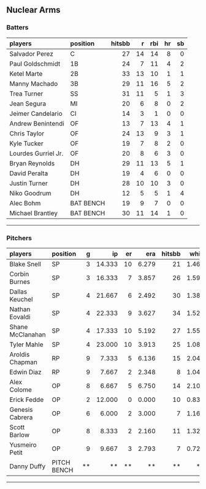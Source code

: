 ## Nuclear Arms

### Batters

 
|players             |position  | hitsbb|  r| rbi| hr| sb| 
|:-------------------|:---------|------:|--:|---:|--:|--:| 
|Salvador Perez      |C         |     27| 14|  14|  8|  0| 
|Paul Goldschmidt    |1B        |     24|  7|  11|  4|  2| 
|Ketel Marte         |2B        |     33| 13|  10|  1|  1| 
|Manny Machado       |3B        |     29| 11|  16|  5|  2| 
|Trea Turner         |SS        |     31| 11|   5|  1|  3| 
|Jean Segura         |MI        |     20|  6|   8|  0|  2| 
|Jeimer Candelario   |CI        |     14|  3|   1|  0|  0| 
|Andrew Benintendi   |OF        |     13|  7|  13|  4|  1| 
|Chris Taylor        |OF        |     24| 13|   9|  3|  1| 
|Kyle Tucker         |OF        |     19|  7|   8|  2|  0| 
|Lourdes Gurriel Jr. |OF        |     20|  8|   6|  3|  0| 
|Bryan Reynolds      |DH        |     29| 11|  13|  5|  1| 
|David Peralta       |DH        |     19|  4|   6|  0|  0| 
|Justin Turner       |DH        |     28| 10|  10|  3|  0| 
|Niko Goodrum        |DH        |     12|  5|   5|  1|  4| 
|Alec Bohm           |BAT BENCH |     19|  9|   7|  0|  0| 
|Michael Brantley    |BAT BENCH |     30| 11|  14|  1|  0| 


* * *

### Pitchers

 
|players          |position    |  g|     ip| er|   era| hitsbb|  whip| so|  w| sv| 
|:----------------|:-----------|--:|------:|--:|-----:|------:|-----:|--:|--:|--:| 
|Blake Snell      |SP          |  3| 14.333| 10| 6.279|     21| 1.465| 15|  1|  0| 
|Corbin Burnes    |SP          |  3| 16.333|  7| 3.857|     26| 1.592| 27|  1|  0| 
|Dallas Keuchel   |SP          |  4| 21.667|  6| 2.492|     30| 1.385| 19|  2|  0| 
|Nathan Eovaldi   |SP          |  4| 22.333|  9| 3.627|     34| 1.522| 20|  1|  0| 
|Shane McClanahan |SP          |  4| 17.333| 10| 5.192|     27| 1.558| 22|  0|  0| 
|Tyler Mahle      |SP          |  4| 23.000| 10| 3.913|     25| 1.087| 34|  3|  0| 
|Aroldis Chapman  |RP          |  9|  7.333|  5| 6.136|     15| 2.045|  9|  0|  5| 
|Edwin Diaz       |RP          |  9|  7.667|  2| 2.348|      8| 1.043| 11|  0|  6| 
|Alex Colome      |OP          |  8|  6.667|  5| 6.750|     14| 2.100|  5|  0|  0| 
|Erick Fedde      |OP          |  2| 12.000|  0| 0.000|     10| 0.833| 13|  1|  0| 
|Genesis Cabrera  |OP          |  6|  6.000|  2| 3.000|      7| 1.167|  9|  0|  0| 
|Scott Barlow     |OP          |  8|  8.333|  2| 2.160|     11| 1.320|  9|  0|  1| 
|Yusmeiro Petit   |OP          |  9|  9.667|  3| 2.793|      7| 0.724|  1|  0|  1| 
|Danny Duffy      |PITCH BENCH | **|     **| **|    **|     **|    **| **| **| **| 


* * *


